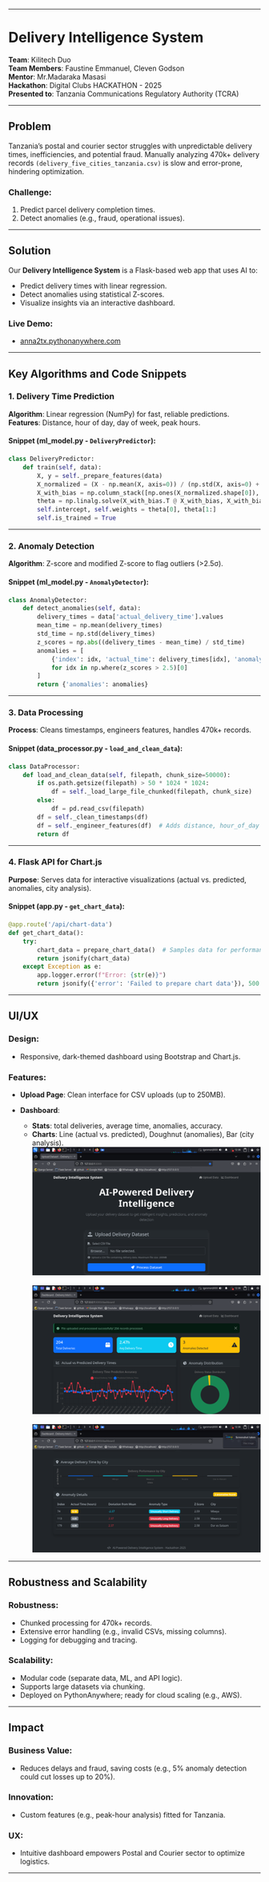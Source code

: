 
---

# Delivery Intelligence System

**Team**: Kilitech Duo  
**Team Members**: Faustine Emmanuel, Cleven Godson  
**Mentor**: Mr.Madaraka Masasi  
**Hackathon**: Digital Clubs HACKATHON - 2025  
**Presented to**: Tanzania Communications Regulatory Authority (TCRA)

---

## Problem

Tanzania’s postal and courier sector struggles with unpredictable delivery times, inefficiencies, and potential fraud. Manually analyzing 470k+ delivery records ```(delivery_five_cities_tanzania.csv)``` is slow and error-prone, hindering optimization.

### Challenge:
1. Predict parcel delivery completion times.
2. Detect anomalies (e.g., fraud, operational issues).

---

## Solution

Our **Delivery Intelligence System** is a Flask-based web app that uses AI to:
- Predict delivery times with linear regression.
- Detect anomalies using statistical Z-scores.
- Visualize insights via an interactive dashboard.

### Live Demo:
- [anna2tx.pythonanywhere.com](http://anna2tx.pythonanywhere.com)

---

## Key Algorithms and Code Snippets

### 1. Delivery Time Prediction

**Algorithm**: Linear regression (NumPy) for fast, reliable predictions.  
**Features**: Distance, hour of day, day of week, peak hours.

#### Snippet (ml_model.py - `DeliveryPredictor`):
```python
class DeliveryPredictor:
    def train(self, data):
        X, y = self._prepare_features(data)
        X_normalized = (X - np.mean(X, axis=0)) / (np.std(X, axis=0) + 1e-8)
        X_with_bias = np.column_stack([np.ones(X_normalized.shape[0]), X_normalized])
        theta = np.linalg.solve(X_with_bias.T @ X_with_bias, X_with_bias.T @ y)
        self.intercept, self.weights = theta[0], theta[1:]
        self.is_trained = True
````

---

### 2. Anomaly Detection

**Algorithm**: Z-score and modified Z-score to flag outliers (>2.5σ).

#### Snippet (ml\_model.py - `AnomalyDetector`):

```python
class AnomalyDetector:
    def detect_anomalies(self, data):
        delivery_times = data['actual_delivery_time'].values
        mean_time = np.mean(delivery_times)
        std_time = np.std(delivery_times)
        z_scores = np.abs((delivery_times - mean_time) / std_time)
        anomalies = [
            {'index': idx, 'actual_time': delivery_times[idx], 'anomaly_type': 'Long' if delivery_times[idx] > mean_time + 2.5 * std_time else 'Short'}
            for idx in np.where(z_scores > 2.5)[0]
        ]
        return {'anomalies': anomalies}
```

---

### 3. Data Processing

**Process**: Cleans timestamps, engineers features, handles 470k+ records.

#### Snippet (data\_processor.py - `load_and_clean_data`):

```python
class DataProcessor:
    def load_and_clean_data(self, filepath, chunk_size=50000):
        if os.path.getsize(filepath) > 50 * 1024 * 1024:
            df = self._load_large_file_chunked(filepath, chunk_size)
        else:
            df = pd.read_csv(filepath)
        df = self._clean_timestamps(df)
        df = self._engineer_features(df)  # Adds distance, hour_of_day
        return df
```

---

### 4. Flask API for Chart.js

**Purpose**: Serves data for interactive visualizations (actual vs. predicted, anomalies, city analysis).

#### Snippet (app.py - `get_chart_data`):

```python
@app.route('/api/chart-data')
def get_chart_data():
    try:
        chart_data = prepare_chart_data()  # Samples data for performance
        return jsonify(chart_data)
    except Exception as e:
        app.logger.error(f"Error: {str(e)}")
        return jsonify({'error': 'Failed to prepare chart data'}), 500
```

---

## UI/UX

### Design:

* Responsive, dark-themed dashboard using Bootstrap and Chart.js.

### Features:

* **Upload Page**: Clean interface for CSV uploads (up to 250MB).
* **Dashboard**:

  * **Stats**: total deliveries, average time, anomalies, accuracy.
  * **Charts**: Line (actual vs. predicted), Doughnut (anomalies), Bar (city analysis).
  ![Home Dashboard - Upload Page](./src/static/images/upload-page.png) <br> <br>
  ![System Dashboard](./src/static/images/dashboard.png) <br> <br>
  ![System Dashboard](./src/static/images/dashboard-2.png)

---

## Robustness and Scalability

### Robustness:

* Chunked processing for 470k+ records.
* Extensive error handling (e.g., invalid CSVs, missing columns).
* Logging for debugging and tracing.

### Scalability:

* Modular code (separate data, ML, and API logic).
* Supports large datasets via chunking.
* Deployed on PythonAnywhere; ready for cloud scaling (e.g., AWS).

---

## Impact 

### Business Value:

* Reduces delays and fraud, saving costs (e.g., 5% anomaly detection could cut losses up to 20%).

### Innovation:

* Custom features (e.g., peak-hour analysis) fitted for Tanzania.

### UX:

* Intuitive dashboard empowers Postal and Courier sector to optimize logistics.

---
